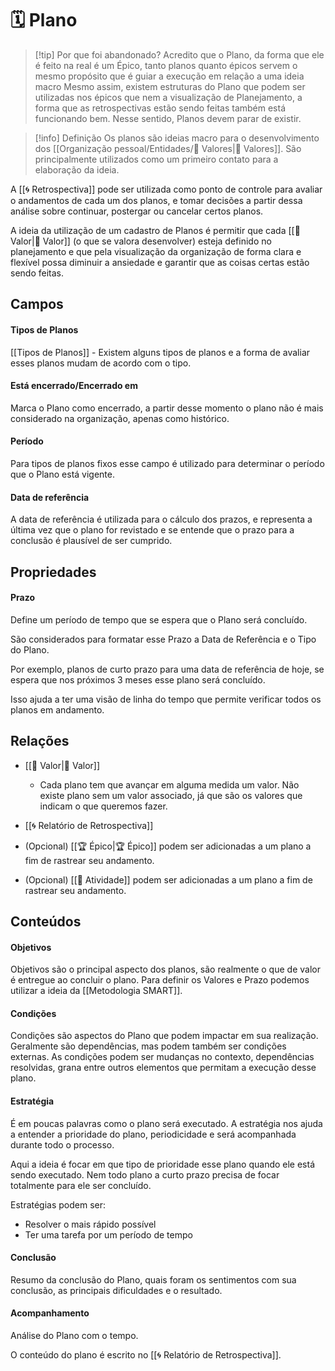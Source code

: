 # 🗓️ Plano

> [!tip] Por que foi abandonado?
> Acredito que o Plano, da forma que ele é feito na real é um Épico, tanto planos quanto épicos servem o mesmo propósito que é guiar a execução em relação a uma ideia macro
> Mesmo assim, existem estruturas do Plano que podem ser utilizadas nos épicos que nem a visualização de Planejamento, a forma que as retrospectivas estão sendo feitas também está funcionando bem.
> Nesse sentido, Planos devem parar de existir.

> [!info] Definição 
> Os planos são ideias macro para o desenvolvimento dos [[Organização pessoal/Entidades/🌟 Valores|🌟 Valores]]. São principalmente utilizados como um primeiro contato para a elaboração da ideia.

A [[🌀 Retrospectiva]] pode ser utilizada como ponto de controle para avaliar o andamentos de cada um dos planos, e tomar decisões a partir dessa análise sobre continuar, postergar ou cancelar certos planos.

A ideia da utilização de um cadastro de Planos é permitir que cada [[🌟 Valor|🌟 Valor]] (o que se valora desenvolver) esteja definido no planejamento e que pela visualização da organização de forma clara e flexível possa diminuir a ansiedade e garantir que as coisas certas estão sendo feitas.

## Campos

#### Tipos de Planos

[[Tipos de Planos]] - Existem alguns tipos de planos e a forma de avaliar esses planos mudam de acordo com o tipo.

#### Está encerrado/Encerrado em

Marca o Plano como encerrado, a partir desse momento o plano não é mais considerado na organização, apenas como histórico.

#### Período

Para tipos de planos fixos esse campo é utilizado para determinar o período que o Plano está vigente.

#### Data de referência

A data de referência é utilizada para o cálculo dos prazos, e representa a última vez que o plano for revistado e se entende que o prazo para a conclusão é plausível de ser cumprido.

## Propriedades

#### Prazo

Define um período de tempo que se espera que o Plano será concluído.

São considerados para formatar esse Prazo a Data de Referência e o Tipo do Plano.

Por exemplo, planos de curto prazo para uma data de referência de hoje, se espera que nos próximos 3 meses esse plano será concluído.

Isso ajuda a ter uma visão de linha do tempo que permite verificar todos os planos em andamento.

## Relações

- [[🌟 Valor|🌟 Valor]]
	- Cada plano tem que avançar em alguma medida um valor. Não existe plano sem um valor associado, já que são os valores que indicam o que queremos fazer.

- [[🌀 Relatório de Retrospectiva]]

- (Opcional) [[🏆 Épico|🏆 Épico]] podem ser adicionadas a um plano a fim de rastrear seu andamento.

- (Opcional) [[🚧 Atividade]] podem ser adicionadas a um plano a fim de rastrear seu andamento.

## Conteúdos

#### Objetivos

Objetivos são o principal aspecto dos planos, são realmente o que de valor é entregue ao concluir o plano.
Para definir os Valores e Prazo podemos utilizar a ideia da [[Metodologia SMART]].

#### Condições

Condições são aspectos do Plano que podem impactar em sua realização. Geralmente são dependências, mas podem também ser condições externas.
As condições podem ser mudanças no contexto, dependências resolvidas, grana entre outros elementos que permitam a execução desse plano.

#### Estratégia

É em poucas palavras como o plano será executado. A estratégia nos ajuda a entender a prioridade do plano, periodicidade e será acompanhada durante todo o processo.

Aqui a ideia é focar em que tipo de prioridade esse plano quando ele está sendo executado. Nem todo plano a curto prazo precisa de focar totalmente para ele ser concluído.

Estratégias podem ser:

- Resolver o mais rápido possível
- Ter uma tarefa por um período de tempo

#### Conclusão

Resumo da conclusão do Plano, quais foram os sentimentos com sua conclusão, as principais dificuldades e o resultado.

#### Acompanhamento

Análise do Plano com o tempo.

O conteúdo do plano é escrito no [[🌀 Relatório de Retrospectiva]].
